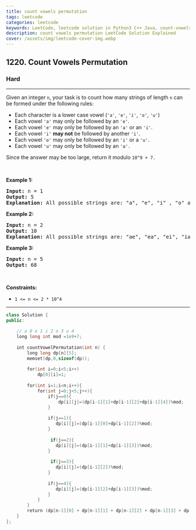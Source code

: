 ```yaml
---
title: count vowels permutation
tags: leetcode
categories: leetcode
keywords: LeetCode, leetcode solution in Python3 C++ Java, count-vowels-permutation solution
description: count vowels permutation LeetCode Solution Explained
cover: /assets/img/leetcode-cover-img.webp
---
```





<h2>1220. Count Vowels Permutation</h2><h3>Hard</h3><hr><div><p>Given an integer <code>n</code>, your task is to count how many strings of length <code>n</code> can be formed under the following rules:</p>

<ul>
	<li>Each character is a lower case vowel&nbsp;(<code>'a'</code>, <code>'e'</code>, <code>'i'</code>, <code>'o'</code>, <code>'u'</code>)</li>
	<li>Each vowel&nbsp;<code>'a'</code> may only be followed by an <code>'e'</code>.</li>
	<li>Each vowel&nbsp;<code>'e'</code> may only be followed by an <code>'a'</code>&nbsp;or an <code>'i'</code>.</li>
	<li>Each vowel&nbsp;<code>'i'</code> <strong>may not</strong> be followed by another <code>'i'</code>.</li>
	<li>Each vowel&nbsp;<code>'o'</code> may only be followed by an <code>'i'</code> or a&nbsp;<code>'u'</code>.</li>
	<li>Each vowel&nbsp;<code>'u'</code> may only be followed by an <code>'a'.</code></li>
</ul>

<p>Since the answer&nbsp;may be too large,&nbsp;return it modulo <code>10^9 + 7.</code></p>

<p>&nbsp;</p>
<p><strong>Example 1:</strong></p>

<pre><strong>Input:</strong> n = 1
<strong>Output:</strong> 5
<strong>Explanation:</strong> All possible strings are: "a", "e", "i" , "o" and "u".
</pre>

<p><strong>Example 2:</strong></p>

<pre><strong>Input:</strong> n = 2
<strong>Output:</strong> 10
<strong>Explanation:</strong> All possible strings are: "ae", "ea", "ei", "ia", "ie", "io", "iu", "oi", "ou" and "ua".
</pre>

<p><strong>Example 3:&nbsp;</strong></p>

<pre><strong>Input:</strong> n = 5
<strong>Output:</strong> 68</pre>

<p>&nbsp;</p>
<p><strong>Constraints:</strong></p>

<ul>
	<li><code>1 &lt;= n &lt;= 2 * 10^4</code></li>
</ul>
</div>

---




```cpp
class Solution {
public:
    
    // a 0 e 1 i 2 o 3 u 4
    long long int mod =1e9+7;
    
    int countVowelPermutation(int n) {
        long long dp[n][5];
        memset(dp,0,sizeof(dp));
        
        for(int i=0;i<5;i++)
            dp[0][i]=1;
        
        for(int i=1;i<n;i++){
            for(int j=0;j<5;j++){
                if(j==0){
                    dp[i][j]=(dp[i-1][1]+dp[i-1][2]+dp[i-1][4])%mod;
                }
                
                if(j==1){
                   dp[i][j]=(dp[i-1][0]+dp[i-1][2])%mod; 
                }
                
                 if(j==2){
                   dp[i][j]=(dp[i-1][1]+dp[i-1][3])%mod; 
                }
                
                 if(j==3){
                   dp[i][j]=(dp[i-1][2])%mod; 
                }
                
                if(j==4){
                   dp[i][j]=(dp[i-1][2]+dp[i-1][3])%mod; 
                }
            }
        }
        return (dp[n-1][0] + dp[n-1][1] + dp[n-1][2] + dp[n-1][3] + dp[n-1][4])%mod;
    }
};

```
